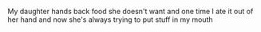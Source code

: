 My daughter hands back food she doesn't want and one time I ate it out of her hand and now she's always trying to put stuff in my mouth

